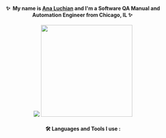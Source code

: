 <div align="center">
  
#### ✨&nbsp; My name is [Ana Luchian](https://www.linkedin.com/in/analuchian/) and I'm a Software QA Manual and Automation Engineer from Chicago, IL ✨&nbsp;  
  
![](https://media.giphy.com/media/7NS9RAepPQ0HJ85qJz/giphy-downsized-large.gif) <img src="/images/output/video1.gif" width="250" height="250"/>
  
#### :hammer_and_wrench: Languages and Tools I use :
